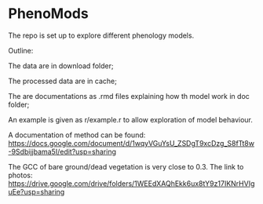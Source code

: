 # PhenoMods
The repo is set up to explore different phenology models.

Outline:

The data are in download folder;

The processed data are in cache;

The are documentations as .rmd files explaining how th model work in doc folder;

An example is given as r/example.r to allow exploration of model behaviour.

A documentation of method can be found:
https://docs.google.com/document/d/1wqyVGuYsU_ZSDgT9xcDzg_S8fTt8w-9Sdbijjbama5I/edit?usp=sharing

The GCC of bare ground/dead  vegetation is very close to 0.3. The link to photos:
https://drive.google.com/drive/folders/1WEEdXAQhEkk6ux8tY9z17IKNrHVIguEe?usp=sharing
